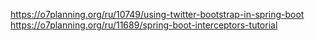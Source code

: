 https://o7planning.org/ru/10749/using-twitter-bootstrap-in-spring-boot<br>
https://o7planning.org/ru/11689/spring-boot-interceptors-tutorial